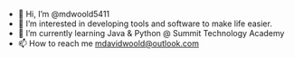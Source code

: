 - 👋 Hi, I’m @mdwoold5411
- 👀 I’m interested in developing tools and software to make life easier.
- 🌱 I’m currently learning Java & Python @ Summit Technology Academy
- 📫 How to reach me mdavidwoold@outlook.com
<!---
mdwoold5411/mdwoold5411 is a ✨ special ✨ repository because its `README.md` (this file) appears on your GitHub profile.
You can click the Preview link to take a look at your changes.
--->
